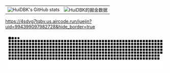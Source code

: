 <table border=0>
  <tr>
    <td><img src="https://github-readme-stats.vercel.app/api?username=web-abin&show_icons=true&count_private=true&theme=vue-light&hide_border=true" alt="HuiDBK's GitHub stats" style="zoom:100%;" align="left"/></td>
    <td><img src="https://4sdvg7tqbv.us.aircode.run/juejin?uid=817692384431470&hide_border=true" alt="HuiDBK的掘金数据" style="zoom:100%;" align="left"/></td>
  </tr>
</table>


https://4sdvg7tqbv.us.aircode.run/juejin?uid=994399097982728&hide_border=true


![📈 GitHub Activity Graph:](https://github.com/web-abin/web-abin/blob/output/github-contribution-grid-snake.svg)

